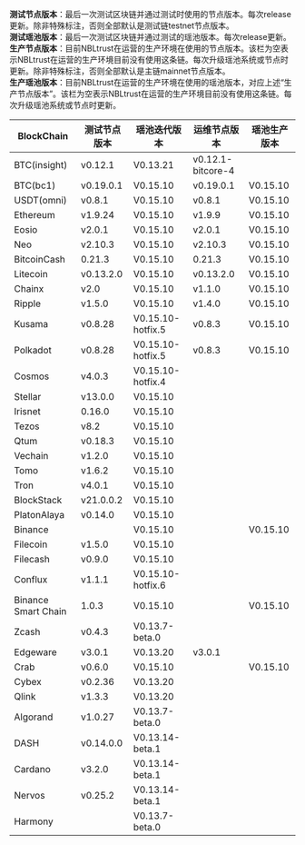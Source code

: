 **测试节点版本**：最后一次测试区块链并通过测试时使用的节点版本。每次release更新。除非特殊标注，否则全部默认是测试链testnet节点版本。<br/>
**测试瑶池版本**：最后一次测试区块链并通过测试的瑶池版本。每次release更新。<br/>
**生产节点版本**：目前NBLtrust在运营的生产环境在使用的节点版本。该栏为空表示NBLtrust在运营的生产环境目前没有使用这条链。每次升级瑶池系统或节点时更新。除非特殊标注，否则全部默认是主链mainnet节点版本。<br/>
**生产瑶池版本**：目前NBLtrust在运营的生产环境在使用的瑶池版本，对应上述“生产节点版本”。该栏为空表示NBLtrust在运营的生产环境目前没有使用这条链。每次升级瑶池系统或节点时更新。<br/>


| BlockChain  | 测试节点版本 | 瑶池迭代版本 | 运维节点版本 | 瑶池生产版本 |
| ----------- | ---------- | ---------- | ---------- | ---------- | 
| BTC(insight) | v0.12.1    | V0.13.21 |    v0.12.1-bitcore-4  |  |
| BTC(bc1)    | v0.19.0.1    | V0.15.10 |    v0.19.0.1  | V0.15.10 |
| USDT(omni) | v0.8.1    | V0.15.10 |    v0.8.1  | V0.15.10 |
| Ethereum    | v1.9.24     | V0.15.10 |     	v1.9.9 | V0.15.10 |
| Eosio       | v2.0.1 | V0.15.10 | v2.0.1 | V0.15.10 |
| Neo         | v2.10.3    | V0.15.10 |    	v2.10.3 | V0.15.10   |
| BitcoinCash | 0.21.3     | V0.15.10 | 0.21.3   | V0.15.10 |
| Litecoin    | v0.13.2.0    | V0.15.10 |   v0.13.2.0   | V0.15.10 |
| Chainx      | v2.0     | V0.15.10 |  v1.1.0    | V0.15.10 | 
| Ripple      | v1.5.0     | V0.15.10 |  	v1.4.0    | V0.15.10 |
| Kusama      | v0.8.28    | V0.15.10-hotfix.5 |  v0.8.3  | V0.15.10 | 
| Polkadot      | v0.8.28    | V0.15.10-hotfix.5 |  v0.8.3  | V0.15.10 |
| Cosmos      | v4.0.3      | V0.15.10-hotfix.4 |    |  |
| Stellar     | v13.0.0    | V0.15.10 |    |  |
| Irisnet     | 0.16.0    | V0.15.10 |  	   |  |
| Tezos       | v8.2   | V0.15.10 |      |  |
| Qtum        | v0.18.3    | V0.15.10 |     |  | 
| Vechain     | v1.2.0     | V0.15.10 |      |  |
| Tomo        | v1.6.2     | V0.15.10 |      |  | 
| Tron        | v4.0.1 | V0.15.10 |     	       |  |
| BlockStack  | v21.0.0.2 | V0.15.10 |     	       |  |
| PlatonAlaya      | v0.14.0   | V0.15.10 |   |    |
| Binance     | |V0.15.10 | |V0.15.10
| Filecoin     |v1.5.0 |V0.15.10 | |
| Filecash     |v0.9.0 |V0.15.10 | |
| Conflux     |v1.1.1 |V0.15.10-hotfix.6 | |
| Binance Smart Chain    |1.0.3 |V0.15.10 | |V0.15.10
| Zcash       | v0.4.3     | V0.13.7-beta.0 |   	   |  | 
| Edgeware    | v3.0.1    | V0.13.20 | v3.0.1     |       | 
| Crab        |  v0.6.0   | V0.15.10 |         | V0.15.10    |
| Cybex       | v0.2.36    | V0.13.20 |   	  |  |
| Qlink       | v1.3.3     | V0.13.20 |  | |
| Algorand    | v1.0.27    | V0.13.7-beta.0 |      |  |
| DASH        | v0.14.0.0   | V0.13.14-beta.1 |        |    |
| Cardano     | v3.2.0     | V0.13.14-beta.1 |            |            | 
| Nervos      | v0.25.2   | V0.13.14-beta.1 |            |         | 
| Harmony     |            | V0.13.7-beta.0 |            | | 
